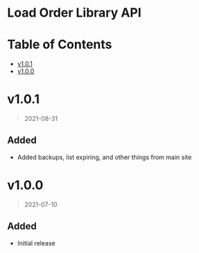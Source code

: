 # Load Order Library API

# Table of Contents

<!-- TOC depthto:1 -->

- [v1.0.1](#v101)
- [v1.0.0](#v100)

<!-- /TOC -->

# v1.0.1
> 2021-08-31

## Added
- Added backups, list expiring, and other things from main site

# v1.0.0
> 2021-07-10

## Added
- Initial release